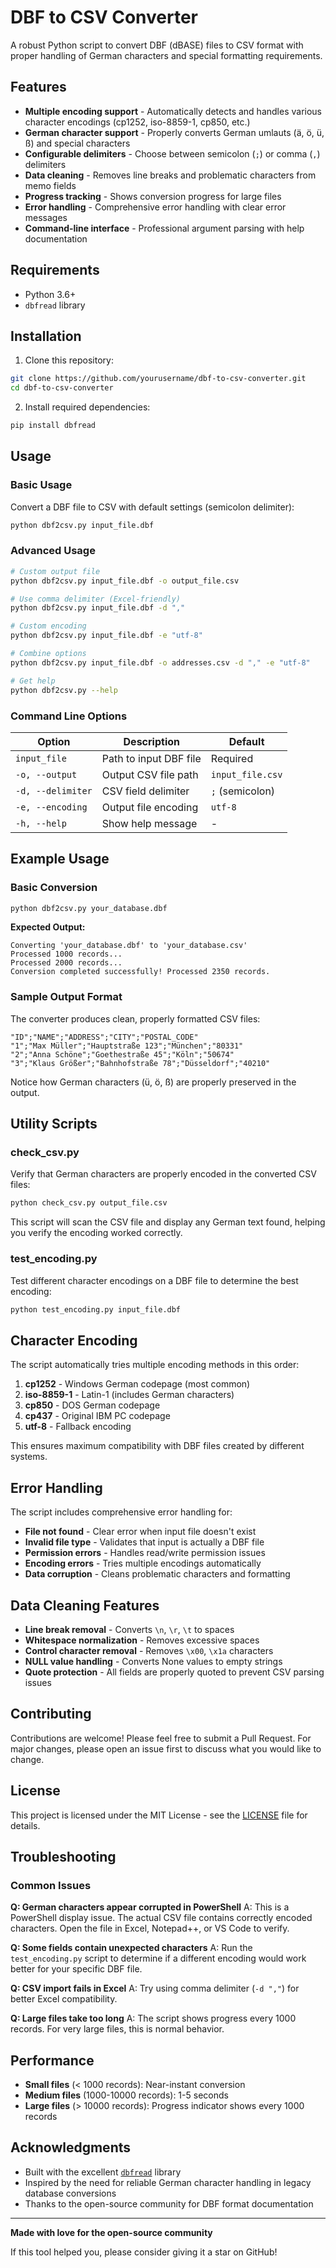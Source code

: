 # DBF to CSV Converter

A robust Python script to convert DBF (dBASE) files to CSV format with proper handling of German characters and special formatting requirements.

## Features

- **Multiple encoding support** - Automatically detects and handles various character encodings (cp1252, iso-8859-1, cp850, etc.)
- **German character support** - Properly converts German umlauts (ä, ö, ü, ß) and special characters
- **Configurable delimiters** - Choose between semicolon (`;`) or comma (`,`) delimiters
- **Data cleaning** - Removes line breaks and problematic characters from memo fields
- **Progress tracking** - Shows conversion progress for large files
- **Error handling** - Comprehensive error handling with clear error messages
- **Command-line interface** - Professional argument parsing with help documentation

## Requirements

- Python 3.6+
- `dbfread` library

## Installation

1. Clone this repository:
```bash
git clone https://github.com/yourusername/dbf-to-csv-converter.git
cd dbf-to-csv-converter
```

2. Install required dependencies:
```bash
pip install dbfread
```

## Usage

### Basic Usage

Convert a DBF file to CSV with default settings (semicolon delimiter):

```bash
python dbf2csv.py input_file.dbf
```

### Advanced Usage

```bash
# Custom output file
python dbf2csv.py input_file.dbf -o output_file.csv

# Use comma delimiter (Excel-friendly)
python dbf2csv.py input_file.dbf -d ","

# Custom encoding
python dbf2csv.py input_file.dbf -e "utf-8"

# Combine options
python dbf2csv.py input_file.dbf -o addresses.csv -d "," -e "utf-8"

# Get help
python dbf2csv.py --help
```

### Command Line Options

| Option | Description | Default |
|--------|-------------|---------|
| `input_file` | Path to input DBF file | Required |
| `-o, --output` | Output CSV file path | `input_file.csv` |
| `-d, --delimiter` | CSV field delimiter | `;` (semicolon) |
| `-e, --encoding` | Output file encoding | `utf-8` |
| `-h, --help` | Show help message | - |

## Example Usage

### Basic Conversion
```bash
python dbf2csv.py your_database.dbf
```

**Expected Output:**
```
Converting 'your_database.dbf' to 'your_database.csv'
Processed 1000 records...
Processed 2000 records...
Conversion completed successfully! Processed 2350 records.
```

### Sample Output Format
The converter produces clean, properly formatted CSV files:

```csv
"ID";"NAME";"ADDRESS";"CITY";"POSTAL_CODE"
"1";"Max Müller";"Hauptstraße 123";"München";"80331"
"2";"Anna Schöne";"Goethestraße 45";"Köln";"50674"
"3";"Klaus Größer";"Bahnhofstraße 78";"Düsseldorf";"40210"
```

Notice how German characters (ü, ö, ß) are properly preserved in the output.

## Utility Scripts

### check_csv.py
Verify that German characters are properly encoded in the converted CSV files:

```bash
python check_csv.py output_file.csv
```

This script will scan the CSV file and display any German text found, helping you verify the encoding worked correctly.

### test_encoding.py
Test different character encodings on a DBF file to determine the best encoding:

```bash
python test_encoding.py input_file.dbf
```

## Character Encoding

The script automatically tries multiple encoding methods in this order:

1. **cp1252** - Windows German codepage (most common)
2. **iso-8859-1** - Latin-1 (includes German characters)
3. **cp850** - DOS German codepage
4. **cp437** - Original IBM PC codepage
5. **utf-8** - Fallback encoding

This ensures maximum compatibility with DBF files created by different systems.

## Error Handling

The script includes comprehensive error handling for:

- **File not found** - Clear error when input file doesn't exist
- **Invalid file type** - Validates that input is actually a DBF file
- **Permission errors** - Handles read/write permission issues
- **Encoding errors** - Tries multiple encodings automatically
- **Data corruption** - Cleans problematic characters and formatting

## Data Cleaning Features

- **Line break removal** - Converts `\n`, `\r`, `\t` to spaces
- **Whitespace normalization** - Removes excessive spaces
- **Control character removal** - Removes `\x00`, `\x1a` characters
- **NULL value handling** - Converts None values to empty strings
- **Quote protection** - All fields are properly quoted to prevent CSV parsing issues

## Contributing

Contributions are welcome! Please feel free to submit a Pull Request. For major changes, please open an issue first to discuss what you would like to change.

## License

This project is licensed under the MIT License - see the [LICENSE](LICENSE) file for details.

## Troubleshooting

### Common Issues

**Q: German characters appear corrupted in PowerShell**
A: This is a PowerShell display issue. The actual CSV file contains correctly encoded characters. Open the file in Excel, Notepad++, or VS Code to verify.

**Q: Some fields contain unexpected characters**
A: Run the `test_encoding.py` script to determine if a different encoding would work better for your specific DBF file.

**Q: CSV import fails in Excel**
A: Try using comma delimiter (`-d ","`) for better Excel compatibility.

**Q: Large files take too long**
A: The script shows progress every 1000 records. For very large files, this is normal behavior.

## Performance

- **Small files** (< 1000 records): Near-instant conversion
- **Medium files** (1000-10000 records): 1-5 seconds
- **Large files** (> 10000 records): Progress indicator shows every 1000 records

## Acknowledgments

- Built with the excellent [`dbfread`](https://github.com/olemb/dbfread) library
- Inspired by the need for reliable German character handling in legacy database conversions
- Thanks to the open-source community for DBF format documentation

---

**Made with love for the open-source community**

If this tool helped you, please consider giving it a star on GitHub!